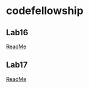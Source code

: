 # codefellowship

## Lab16
[ReadMe](src/main/java/com/example/springsecurity/README.md)

## Lab17
[ReadMe](src/main/java/com/example/springsecurity/README17.md)


